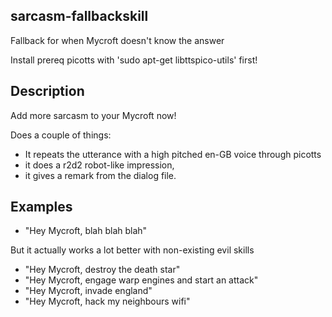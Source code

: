 ## sarcasm-fallbackskill
Fallback for when Mycroft doesn't know the answer

Install prereq picotts with 'sudo apt-get libttspico-utils' first!

## Description 
 
Add more sarcasm to your Mycroft now!

Does a couple of things:
- It repeats the utterance with a high pitched en-GB voice through picotts
- it does a r2d2 robot-like impression, 
- it gives a remark from the dialog file.

## Examples 
* "Hey Mycroft, blah blah blah"

But it actually works a lot better with non-existing evil skills

* "Hey Mycroft, destroy the death star"
* "Hey Mycroft, engage warp engines and start an attack"
* "Hey Mycroft, invade england"
* "Hey Mycroft, hack my neighbours wifi"
